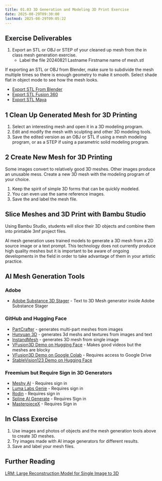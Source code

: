 ```yaml
---
title: 01.03 3D Generation and Modeling 3D Print Exercise
date: 2025-08-29T09:30:00
lastmod: 2025-08-29T09:05:22
---
```


## Exercise Deliverables

1. Export an STL or OBJ or STEP of your cleaned up mesh from the in class mesh generation exercise.
   - Label the file 20240821 Lastname Firstname name of mesh.stl

If exporting an STL or OBJ from Blender, make sure to subdivide the mesh multiple times so there is enough geometry to make it smooth. Select shade flat in object mode to see how the mesh looks.

- [Export STL From Blender](../../../../digital-fabrication/3d-printing/export-stl-fusion-360.md)
- [Export STL Fusion 360](../../../../digital-fabrication/3d-printing/export-stl-fusion-360.md)
- [Export STL Maya](../../../../digital-fabrication/3d-printing/export-stl-maya.md)

## 1 Clean Up Generated Mesh for 3D Printing

1. Select an interesting mesh and open it in a 3D modeling program.
2. Edit and modify the mesh with sculpting and other 3D modeling tools.
3. Save the edited version as an OBJ or STL if using a mesh modeling program, or as a STEP if using a parametric solid modeling program.

## 2 Create New Mesh for 3D Printing

Some images convert to relatively good 3D meshes. Other images produce an unusable mess. Create a new 3D mesh with the modeling program of your choice.

1. Keep the spirit of simple 3D forms that can be quickly modeled.
2. You can even use the same reference images.
3. Save the and label the mesh file.

## Slice Meshes and 3D Print with Bambu Studio

Using Bambu Studio, students will slice their 3D objects and combine them into printable 3mf project files.

AI mesh generation uses trained models to generate a 3D mesh from a 2D source image or a text prompt. This technology does not currently produce high quality meshes but it is important to be aware of ongoing developments in the field in order to take advantage of them in your artistic practice.

## AI Mesh Generation Tools

### Adobe

- [Adobe Substance 3D Stager](https://www.adobe.com/products/substance3d/apps/stager.html) - Text to 3D Mesh generator inside Adobe Substance Stager

### GitHub and Hugging Face

- [PartCrafter](https://wgsxm.github.io/projects/partcrafter/) - generates multi-part meshes from images
- [Hunyuan 3D](https://hunyuan-3d.com/) - generates 3d meshs and textures from images and text
- [InstandMesh](https://github.com/TencentARC/InstantMesh) - generates 3D mesh from single image
- [VFusion3D Demo on Hugging Face](https://huggingface.co/spaces/facebook/VFusion3D) - Makes good videos but the meshes are blocky
- [VFusion3D Demo on Google Colab](https://github.com/whatmakeart/VFusion3D-colab) - Requires access to Google Drive
- [StableVision123 Demo on Hugging Face](https://huggingface.co/spaces/p4vv37/Stable-Zero123)

### Freemium but Require Sign in 3D Generators

- [Meshy AI](https://www.meshy.ai/) - Requires sign in
- [Luma Labs Genie](https://lumalabs.ai/genie?view=create) - Requires sign in
- [Rodin](https://hyperhuman.deemos.com/rodin) - Requires sign in
- [Spline AI Generate](https://spline.design/ai-generate) - Requires Sign in
- [MasterpieceX](https://www.masterpiecex.com/) - Requires Sign in

## In Class Exercise

1. Use images and photos of objects and the mesh generation tools above to create 3D meshes.
2. Try images made with AI image generators for different results.
3. Save and label your mesh files.

## Further Reading

[LRM: Large Reconstruction Model for Single Image to 3D](https://yiconghong.me/LRM/)
